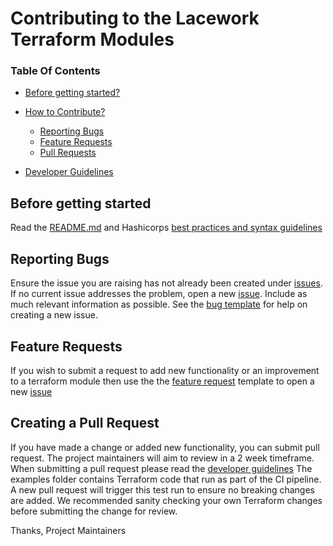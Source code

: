 # Contributing to the Lacework Terraform Modules

### Table Of Contents

* [Before getting started?](#before-getting-started)

* [How to Contribute?](#how-can-i-contribute)
    * [Reporting Bugs](#reporting-bugs)
    * [Feature Requests](#feature-requests)
    * [Pull Requests](#creating-a-pull-request)

* [Developer Guidelines](/DEVELOPER_GUIDELINES.md)


## Before getting started

Read the [README.md](README.md) and
 Hashicorps [best practices and syntax guidelines](https://www.terraform.io/docs/configuration/index.html)

## Reporting Bugs

Ensure the issue you are raising has not already been created under [issues](https://github.com/lacework/terraform-kubernetes-agent/issues).
If no current issue addresses the problem, open a new [issue](https://github.com/lacework/terraform-kubernetes-agent/issues/new).
Include as much relevant information as possible. See the [bug template](https://github.com/lacework/terraform-kubernetes-agent/blob/main/.github/ISSUE_TEMPLATE/bug_report.md) for help on creating a new issue.

## Feature Requests

If you wish to submit a request to add new functionality or an improvement to a terraform module then use the the [feature request](https://github.com/lacework/terraform-kubernetes-agent/blob/main/.github/ISSUE_TEMPLATE/feature_request.md) template to 
open a new [issue](https://github.com/lacework/terraform-kubernetes-agent/issues/new)

## Creating a Pull Request

If you have made a change or added new functionality, you can submit pull request. The project maintainers will aim to review in a 2 week timeframe. When submitting a pull request please read the [developer guidelines](/DEVELOPER_GUIDELINES.md)
The examples folder contains Terraform code that run as part of the CI pipeline. A new pull request will trigger this test run to ensure no breaking changes are added. We recommended sanity checking your own Terraform changes before submitting the change for review.


Thanks,
Project Maintainers